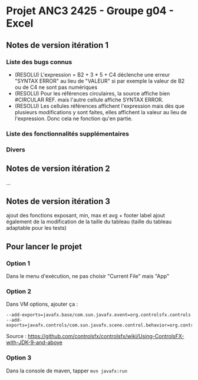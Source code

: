 # Projet ANC3 2425 - Groupe g04 - Excel

## Notes de version itération 1

### Liste des bugs connus

* (RESOLU) L'expression = B2 + 3 * 5 + C4 déclenche une erreur "SYNTAX ERROR"  au lieu de "VALEUR" si par exemple la valeur de B2 ou de C4 ne sont pas numériques
* (RESOLU) Pour les références circulaires, la source affiche bien #CIRCULAR REF. mais l'autre cellule affiche SYNTAX ERROR.
* (RESOLU) Les cellules références affichent l'expression mais dès que plusieurs modifications y sont faites, elles  affichent la valeur au lieu de l'expression. Donc cela ne fonction qu'en partie.

### Liste des fonctionnalités supplémentaires

### Divers

## Notes de version itération 2

...

## Notes de version itération 3

ajout des fonctions exposant, min, max et avg + footer label
ajout également de la modification de la taille du tableau (taille du tableau adaptable pour les tests)


## Pour lancer le projet

### Option 1 

Dans le menu d'exécution, ne pas choisir "Current File" mais "App"

### Option 2

Dans VM options, ajouter ça : 

```
--add-exports=javafx.base/com.sun.javafx.event=org.controlsfx.controls
--add-exports=javafx.controls/com.sun.javafx.scene.control.behavior=org.controlsfx.controls
```

Source : https://github.com/controlsfx/controlsfx/wiki/Using-ControlsFX-with-JDK-9-and-above 

### Option 3

Dans la console de maven, tapper `mvn javafx:run`